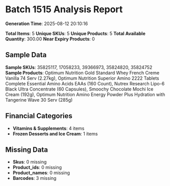 # Batch 1515 Analysis Report

**Generation Time**: 2025-08-12 20:10:16

**Total Items**: 5
**Unique SKUs**: 5
**Unique Products**: 5
**Total Available Quantity**: 300.00
**Near Expiry Products**: 0

## Sample Data
**Sample SKUs**: 35825117, 17058233, 39366973, 35824820, 35824752
**Sample Products**: Optimum Nutrition Gold Standard Whey French Creme Vanilla 74 Serv (2.27kg), Optimum Nutrition Superior Amino 2222 Tablets Complete Essential Amino Acids EAAs (160 Count), Nutrex Research Lipo-6 Black Ultra Concentrate (60 Capsules), Smoochy Chocolate Mochi Ice Cream (192g), Optimum Nutrition Amino Energy Powder Plus Hydration with Tangerine Wave 30 Serv (285g)

## Financial Categories
- **Vitamins & Supplements**: 4 items
- **Frozen Desserts and Ice Cream**: 1 items

## Missing Data
- **Skus**: 0 missing
- **Product_ids**: 0 missing
- **Product_names**: 0 missing
- **Barcodes**: 3 missing
